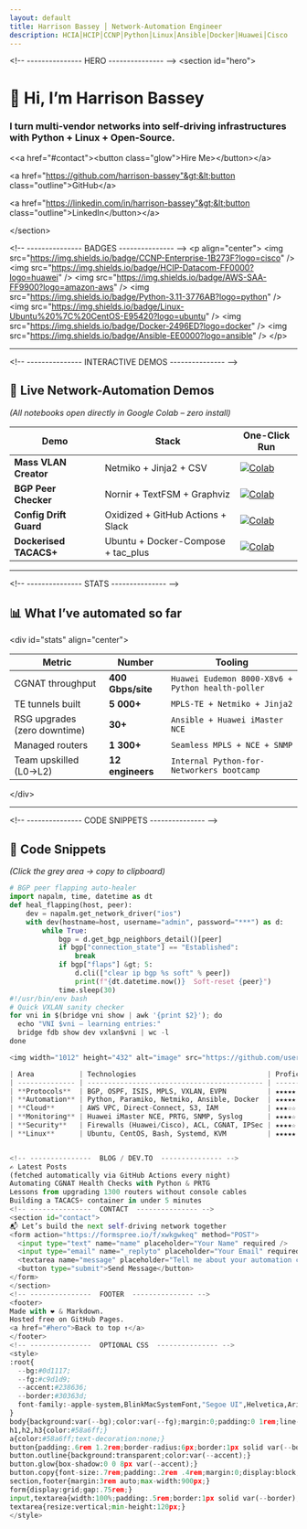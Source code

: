 ```yaml
---
layout: default
title: Harrison Bassey │ Network-Automation Engineer
description: HCIA│HCIP│CCNP│Python│Linux│Ansible│Docker│Huawei│Cisco
---
```


&lt;!-- ---------------  HERO  --------------- --&gt;
&lt;section id="hero"&gt;

# 👋 Hi, I’m **Harrison Bassey**  
### I turn **multi-vendor networks** into **self-driving infrastructures** with **Python + Linux + Open-Source**.

&lt;<a href="#contact"&gt;&lt;button class="glow"&gt;Hire Me>&lt;/button&gt;&lt;/a&gt;

&lt;a href="https://github.com/harrison-bassey"&gt;&lt;button class="outline"&gt;GitHub&lt;/a&gt;

&lt;a href="https://linkedin.com/in/harrison-bassey"&gt;&lt;button class="outline"&gt;LinkedIn&lt;/button&gt;&lt;/a&gt;

&lt;/section&gt;

&lt;!-- ---------------  BADGES  --------------- --&gt;
&lt;p align="center"&gt;
  &lt;img src="https://img.shields.io/badge/CCNP-Enterprise-1B273F?logo=cisco" /&gt;
  &lt;img src="https://img.shields.io/badge/HCIP-Datacom-FF0000?logo=huawei" /&gt;
  &lt;img src="https://img.shields.io/badge/AWS-SAA-FF9900?logo=amazon-aws" /&gt;
  &lt;img src="https://img.shields.io/badge/Python-3.11-3776AB?logo=python" /&gt;
  &lt;img src="https://img.shields.io/badge/Linux-Ubuntu%20%7C%20CentOS-E95420?logo=ubuntu" /&gt;
  &lt;img src="https://img.shields.io/badge/Docker-2496ED?logo=docker" /&gt;
  &lt;img src="https://img.shields.io/badge/Ansible-EE0000?logo=ansible" /&gt;
&lt;/p&gt;

---

&lt;!-- ---------------  INTERACTIVE DEMOS  --------------- --&gt;
## 🚀 Live Network-Automation Demos
*(All notebooks open directly in Google Colab – zero install)*

| Demo | Stack | One-Click Run |
|------|-------|---------------|
| **Mass VLAN Creator** | Netmiko + Jinja2 + CSV | [![Colab](https://colab.research.google.com/assets/colab-badge.svg)](https://colab.research.google.com/github/harrison-bassey/netauto-lab/blob/main/mass_vlan.ipynb) |
| **BGP Peer Checker** | Nornir + TextFSM + Graphviz | [![Colab](https://colab.research.google.com/assets/colab-badge.svg)](https://colab.research.google.com/github/harrison-bassey/netauto-lab/blob/main/bgp_peer.ipynb) |
| **Config Drift Guard** | Oxidized + GitHub Actions + Slack | [![Colab](https://colab.research.google.com/assets/colab-badge.svg)](https://colab.research.google.com/github/harrison-bassey/netauto-lab/blob/main/drift_guard.ipynb) |
| **Dockerised TACACS+** | Ubuntu + Docker-Compose + tac_plus | [![Colab](https://colab.research.google.com/assets/colab-badge.svg)](https://colab.research.google.com/github/harrison-bassey/netauto-lab/blob/main/tacacs_docker.ipynb) |

---

&lt;!-- ---------------  STATS  --------------- --&gt;
## 📊 What I’ve automated so far
&lt;div id="stats" align="center"&gt;

| Metric | Number | Tooling |
|--------|--------|---------|
| CGNAT throughput | **400 Gbps/site** | `Huawei Eudemon 8000-X8v6 + Python health-poller` |
| TE tunnels built | **5 000+** | `MPLS-TE + Netmiko + Jinja2` |
| RSG upgrades (zero downtime) | **30+** | `Ansible + Huawei iMaster NCE` |
| Managed routers | **1 300+** | `Seamless MPLS + NCE + SNMP` |
| Team upskilled (L0→L2) | **12 engineers** | `Internal Python-for-Networkers bootcamp` |

&lt;/div&gt;

---

&lt;!-- ---------------  CODE SNIPPETS  --------------- --&gt;
## 🧪 Code Snippets
*(Click the grey area → copy to clipboard)*

```python
# BGP peer flapping auto-healer
import napalm, time, datetime as dt
def heal_flapping(host, peer):
    dev = napalm.get_network_driver("ios")
    with dev(hostname=host, username="admin", password="***") as d:
        while True:
            bgp = d.get_bgp_neighbors_detail()[peer]
            if bgp["connection_state"] == "Established":
                break
            if bgp["flaps"] &gt; 5:
                d.cli(["clear ip bgp %s soft" % peer])
                print(f"{dt.datetime.now()}  Soft-reset {peer}")
            time.sleep(30)
#!/usr/bin/env bash
# Quick VXLAN sanity checker
for vni in $(bridge vni show | awk '{print $2}'); do
  echo "VNI $vni – learning entries:"
  bridge fdb show dev vxlan$vni | wc -l
done

<img width="1012" height="432" alt="image" src="https://github.com/user-attachments/assets/46348852-5140-4e86-81f9-3c8781af6360" />

| Area           | Technologies                                | Proficiency   |
| -------------- | ------------------------------------------- | --------------|
| **Protocols**  | BGP, OSPF, ISIS, MPLS, VXLAN, EVPN          | ★★★★★       |
| **Automation** | Python, Paramiko, Netmiko, Ansible, Docker  | ★★★★★       |
| **Cloud**      | AWS VPC, Direct-Connect, S3, IAM            | ★★★☆☆       |
| **Monitoring** | Huawei iMaster NCE, PRTG, SNMP, Syslog      | ★★★★☆       |
| **Security**   | Firewalls (Huawei/Cisco), ACL, CGNAT, IPSec | ★★★★☆       |
| **Linux**      | Ubuntu, CentOS, Bash, Systemd, KVM          | ★★★★★       |


<!-- ---------------  BLOG / DEV.TO  --------------- -->
✍️ Latest Posts
(fetched automatically via GitHub Actions every night)
Automating CGNAT Health Checks with Python & PRTG
Lessons from upgrading 1300 routers without console cables
Building a TACACS+ container in under 5 minutes
<!-- ---------------  CONTACT  --------------- -->
<section id="contact">
📬 Let’s build the next self-driving network together
<form action="https://formspree.io/f/xwkgwkeq" method="POST">
  <input type="text" name="name" placeholder="Your Name" required />
  <input type="email" name="_replyto" placeholder="Your Email" required />
  <textarea name="message" placeholder="Tell me about your automation challenge..." required></textarea>
  <button type="submit">Send Message</button>
</form>
</section>
<!-- ---------------  FOOTER  --------------- -->
<footer>
Made with ❤️ & Markdown.  
Hosted free on GitHub Pages.  
<a href="#hero">Back to top ↑</a>
</footer>
<!-- ---------------  OPTIONAL CSS  --------------- -->
<style>
:root{
  --bg:#0d1117;
  --fg:#c9d1d9;
  --accent:#238636;
  --border:#30363d;
  font-family:-apple-system,BlinkMacSystemFont,"Segoe UI",Helvetica,Arial,sans-serif;
}
body{background:var(--bg);color:var(--fg);margin:0;padding:0 1rem;line-height:1.6;}
h1,h2,h3{color:#58a6ff;}
a{color:#58a6ff;text-decoration:none;}
button{padding:.6rem 1.2rem;border-radius:6px;border:1px solid var(--border);background:var(--accent);color:#fff;cursor:pointer;margin:.25rem;}
button.outline{background:transparent;color:var(--accent);}
button.glow{box-shadow:0 0 8px var(--accent);}
button.copy{font-size:.7rem;padding:.2rem .4rem;margin:0;display:block;margin-top:-1rem;}
section,footer{margin:3rem auto;max-width:900px;}
form{display:grid;gap:.75rem;}
input,textarea{width:100%;padding:.5rem;border:1px solid var(--border);border-radius:6px;background:#161b22;color:var(--fg);}
textarea{resize:vertical;min-height:120px;}
</style>

